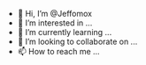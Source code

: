- 👋 Hi, I’m @Jeffomox
- 👀 I’m interested in ...
- 🌱 I’m currently learning ...
- 💞️ I’m looking to collaborate on ...
- 📫 How to reach me ...

<!---
Jeffomox/Jeffomox is a ✨ special ✨ repository because its `README.md` (this file) appears on your GitHub profile.
You can click the Preview link to take a look at your changes.
--->
